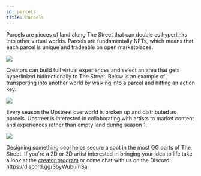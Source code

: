 ```yaml
---
id: parcels
title: Parcels
---
```


Parcels are pieces of land along The Street that can double as hyperlinks into other virtual worlds. Parcels are fundamentally NFTs, which means that each parcel is unique and tradeable on open marketplaces.

![](/img/parcels.jpg)

Creators can build full virtual experiences and select an area that gets hyperlinked bidirectionally to The Street. Below is an example of transporting into another world by walking into a parcel and hitting an action key.

![](/img/floortal.gif)

Every season the Upstreet overworld is broken up and distributed as parcels. Upstreet is interested in collaborating with artists to market content and experiences rather than empty land during season 1.

![](/img/parcels2.jpg)

Designing something cool helps secure a spot in the most OG parts of The Street. If you're a 2D or 3D artist interested in bringing your idea to life take a look at the [creator program](https://utc9pqk8vl1.typeform.com/to/rZp09YYu) or come chat with us on the Discord: https://discord.gg/3byWubumSa 